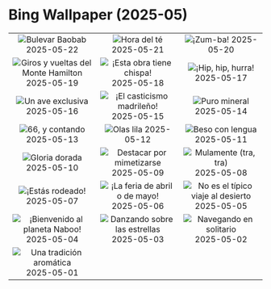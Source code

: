 # Bing Wallpaper (2025-05)

|  |  |  |
|:---:|:---:|:---:|
| ![](https://www.bing.com/th?id=OHR.BaobabAvenue_ES-ES6995432921_400x240.jpg "Bulevar Baobab") 2025-05-22 | ![](https://www.bing.com/th?id=OHR.SongyangTeaGarden_ES-ES6785967738_400x240.jpg "Hora del té") 2025-05-21 | ![](https://www.bing.com/th?id=OHR.HoneyBeeLavender_ES-ES6507436350_400x240.jpg "¡Zum-ba!") 2025-05-20 |
| ![](https://www.bing.com/th?id=OHR.MountHamilton_ES-ES6396197692_400x240.jpg "Giros y vueltas del Monte Hamilton") 2025-05-19 | ![](https://www.bing.com/th?id=OHR.DufyRoom_ES-ES6280339322_400x240.jpg "¡Esta obra tiene chispa!") 2025-05-18 | ![](https://www.bing.com/th?id=OHR.LaGeriaLanzarote_ES-ES6158465086_400x240.jpg "¡Hip, hip, hurra!") 2025-05-17 |
| ![](https://www.bing.com/th?id=OHR.GreenMacaw_ES-ES6043560768_400x240.jpg "Un ave exclusiva") 2025-05-16 | ![](https://www.bing.com/th?id=OHR.SanIsidroMadrid_ES-ES1627425280_400x240.jpg "¡El casticismo madrileño!") 2025-05-15 | ![](https://www.bing.com/th?id=OHR.SardiniaFlavia_ES-ES1538171491_400x240.jpg "Puro mineral") 2025-05-14 |
| ![](https://www.bing.com/th?id=OHR.TorresChile_ES-ES1426138638_400x240.jpg "66, y contando") 2025-05-13 | ![](https://www.bing.com/th?id=OHR.IrisGarden_ES-ES1321322600_400x240.jpg "Olas lila") 2025-05-12 | ![](https://www.bing.com/th?id=OHR.LeopardMother_ES-ES1210066604_400x240.jpg "Beso con lengua") 2025-05-11 |
| ![](https://www.bing.com/th?id=OHR.MinnesotaRotunda_ES-ES1077273863_400x240.jpg "Gloria dorada") 2025-05-10 | ![](https://www.bing.com/th?id=OHR.CuteChameleon_ES-ES0921973788_400x240.jpg "Destacar por mimetizarse") 2025-05-09 | ![](https://www.bing.com/th?id=OHR.RhyoliteDonkeys_ES-ES0826770025_400x240.jpg "Mulamente (tra, tra)") 2025-05-08 |
| ![](https://www.bing.com/th?id=OHR.DunluceIreland_ES-ES0624885257_400x240.jpg "¡Estás rodeado!") 2025-05-07 | ![](https://www.bing.com/th?id=OHR.SevillaFairMay_ES-ES5278862844_400x240.jpg "¡La feria de abril o de mayo!") 2025-05-06 | ![](https://www.bing.com/th?id=OHR.FlyoverNamibia_ES-ES6293940191_400x240.jpg "No es el típico viaje al desierto") 2025-05-05 |
| ![](https://www.bing.com/th?id=OHR.SevilleNaboo_ES-ES5034292868_400x240.jpg "¡Bienvenido al planeta Naboo!") 2025-05-04 | ![](https://www.bing.com/th?id=OHR.ArchesGalaxy_ES-ES4610522421_400x240.jpg "Danzando sobre las estrellas") 2025-05-03 | ![](https://www.bing.com/th?id=OHR.BrazilHeron_ES-ES2902878903_400x240.jpg "Navegando en solitario") 2025-05-02 |
| ![](https://www.bing.com/th?id=OHR.PinkPlumeria_ES-ES3406077464_400x240.jpg "Una tradición aromática") 2025-05-01 |  |  |
